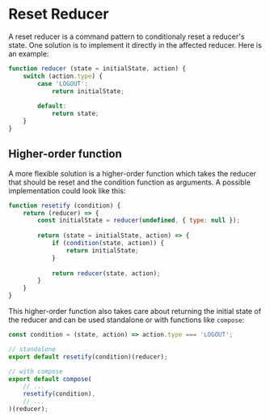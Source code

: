 # Reset Reducer

A reset reducer is a command pattern to conditionaly reset a reducer's state. One solution is to implement it
directly in the affected reducer. Here is an example:

```js
function reducer (state = initialState, action) {
    switch (action.type) {
        case 'LOGOUT':
            return initialState;
            
        default:
            return state;
    }
}
```

## Higher-order function

A more flexible solution is a higher-order function which takes the reducer that should be reset and the 
condition function as arguments. A possible implementation could look like this:

```js
function resetify (condition) {
    return (reducer) => {
        const initialState = reducer(undefined, { type: null });
    
        return (state = initialState, action) => {
            if (condition(state, action)) {
                return initialState;
            }
            
            return reducer(state, action);
        }
    }
}
```

This higher-order function also takes care about returning the initial state of the reducer and can be used standalone or 
with functions like `compose`:

```js
const condition = (state, action) => action.type === 'LOGOUT';

// standalone
export default resetify(condition)(reducer);

// with compose
export default compose(
    // ...
    resetify(condition),
    // ...
)(reducer);

